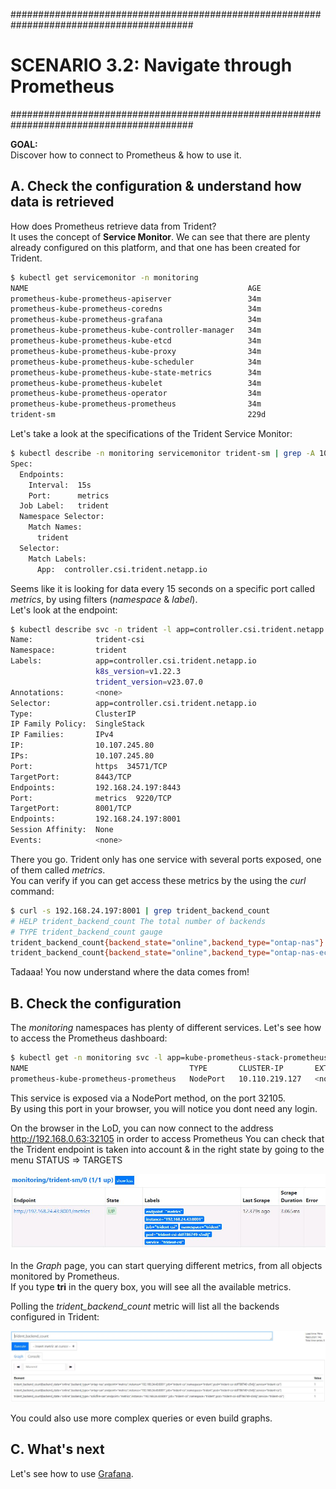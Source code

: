 #########################################################################################
# SCENARIO 3.2: Navigate through Prometheus
#########################################################################################

**GOAL:**  
Discover how to connect to Prometheus & how to use it.  

## A. Check the configuration & understand how data is retrieved

How does Prometheus retrieve data from Trident?  
It uses the concept of **Service Monitor**. We can see that there are plenty already configured on this platform, and that one has been created for Trident.

```bash
$ kubectl get servicemonitor -n monitoring
NAME                                                 AGE
prometheus-kube-prometheus-apiserver                 34m
prometheus-kube-prometheus-coredns                   34m
prometheus-kube-prometheus-grafana                   34m
prometheus-kube-prometheus-kube-controller-manager   34m
prometheus-kube-prometheus-kube-etcd                 34m
prometheus-kube-prometheus-kube-proxy                34m
prometheus-kube-prometheus-kube-scheduler            34m
prometheus-kube-prometheus-kube-state-metrics        34m
prometheus-kube-prometheus-kubelet                   34m
prometheus-kube-prometheus-operator                  34m
prometheus-kube-prometheus-prometheus                34m
trident-sm                                           229d
```

Let's take a look at the specifications of the Trident Service Monitor:

```bash
$ kubectl describe -n monitoring servicemonitor trident-sm | grep -A 10 Spec
Spec:
  Endpoints:
    Interval:  15s
    Port:      metrics
  Job Label:   trident
  Namespace Selector:
    Match Names:
      trident
  Selector:
    Match Labels:
      App:  controller.csi.trident.netapp.io
```

Seems like it is looking for data every 15 seconds on a specific port called _metrics_, by using filters (_namespace_ & _label_).  
Let's look at the endpoint:

```bash
$ kubectl describe svc -n trident -l app=controller.csi.trident.netapp.io
Name:              trident-csi
Namespace:         trident
Labels:            app=controller.csi.trident.netapp.io
                   k8s_version=v1.22.3
                   trident_version=v23.07.0
Annotations:       <none>
Selector:          app=controller.csi.trident.netapp.io
Type:              ClusterIP
IP Family Policy:  SingleStack
IP Families:       IPv4
IP:                10.107.245.80
IPs:               10.107.245.80
Port:              https  34571/TCP
TargetPort:        8443/TCP
Endpoints:         192.168.24.197:8443
Port:              metrics  9220/TCP
TargetPort:        8001/TCP
Endpoints:         192.168.24.197:8001
Session Affinity:  None
Events:            <none>
```

There you go. Trident only has one service with several ports exposed, one of them called _metrics_.  
You can verify if you can get access these metrics by the using the _curl_ command:

```bash
$ curl -s 192.168.24.197:8001 | grep trident_backend_count
# HELP trident_backend_count The total number of backends
# TYPE trident_backend_count gauge
trident_backend_count{backend_state="online",backend_type="ontap-nas"} 1
trident_backend_count{backend_state="online",backend_type="ontap-nas-economy"} 1
```

Tadaaa! You now understand where the data comes from!

## B. Check the configuration

The _monitoring_ namespaces has plenty of different services. Let's see how to access the Prometheus dashboard:

```bash
$ kubectl get -n monitoring svc -l app=kube-prometheus-stack-prometheus
NAME                                    TYPE       CLUSTER-IP       EXTERNAL-IP   PORT(S)          AGE
prometheus-kube-prometheus-prometheus   NodePort   10.110.219.127   <none>        9090:32105/TCP   13h
```

This service is exposed via a NodePort method, on the port 32105.  
By using this port in your browser, you will notice you dont need any login.

On the browser in the LoD, you can now connect to the address http://192.168.0.63:32105 in order to access Prometheus
You can check that the Trident endpoint is taken into account & in the right state by going to the menu STATUS => TARGETS

<p align="center"><img src="../Images/Prometheus_Trident_status.jpg"></p>

In the _Graph_ page, you can start querying different metrics, from all objects monitored by Prometheus.  
If you type **tri** in the query box, you will see all the available metrics.  

Polling the _trident_backend_count_ metric will list all the backends configured in Trident:

<p align="center"><img src="../Images/Prometheus_Trident_backend_count.jpg"></p>

You could also use more complex queries or even build graphs.  

## C. What's next

Let's see how to use [Grafana](../3_Grafana).